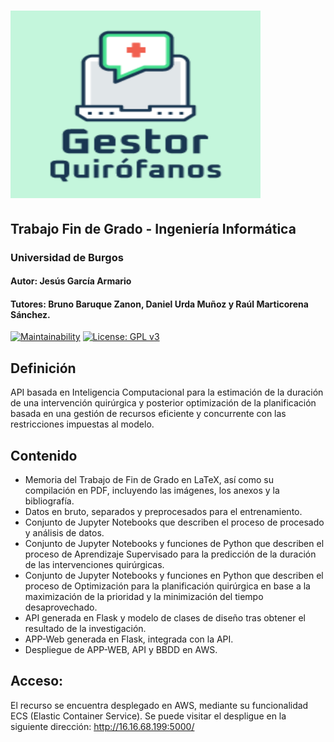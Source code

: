 # <img src="logo.png" alt="Logo Gestor de Quirófanos" style="height: 300px; width:400px;"/>
## Trabajo Fin de Grado - Ingeniería Informática
### Universidad de Burgos
#### Autor: Jesús García Armario
#### Tutores: Bruno Baruque Zanon, Daniel Urda Muñoz y Raúl Marticorena Sánchez.
[![Maintainability](https://api.codeclimate.com/v1/badges/eed3c55e1a5f27911913/maintainability)](https://codeclimate.com/github/jesgararm/GestorQuirofanos/maintainability)
 [![License: GPL v3](https://img.shields.io/badge/License-GPLv3-blue.svg)](https://www.gnu.org/licenses/gpl-3.0)

## Definición
API basada en Inteligencia Computacional para la estimación de la duración de una intervención quirúrgica y posterior optimización de la planificación basada en una gestión de recursos eficiente y concurrente con las restricciones impuestas al modelo.

## Contenido
- Memoria del Trabajo de Fin de Grado en LaTeX, así como su compilación en PDF, incluyendo las imágenes, los anexos y la bibliografía.
- Datos en bruto, separados y preprocesados para el entrenamiento.
- Conjunto de Jupyter Notebooks que describen el proceso de procesado y análisis de datos.
- Conjunto de Jupyter Notebooks y funciones de Python que describen el proceso de Aprendizaje Supervisado para la predicción de la duración de las intervenciones quirúrgicas.
- Conjunto de Jupyter Notebooks y funciones en Python que describen el proceso de Optimización para la planificación quirúrgica en base a la maximización de la prioridad y la minimización del tiempo desaprovechado.
- API generada en Flask y modelo de clases de diseño tras obtener el resultado de la investigación.
- APP-Web generada en Flask, integrada con la API.
- Despliegue de APP-WEB, API y BBDD en AWS.

## Acceso:
El recurso se encuentra desplegado en AWS, mediante su funcionalidad ECS (Elastic Container Service).
Se puede visitar el despligue en la siguiente dirección: http://16.16.68.199:5000/
